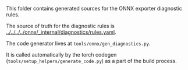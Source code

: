 This folder contains generated sources for the ONNX exporter diagnostic rules.

The source of truth for the diagnostic rules is [../../../../onnx/_internal/diagnostics/rules.yaml](../../../../onnx/_internal/diagnostics/rules.yaml).

The code generator lives at `tools/onnx/gen_diagnostics.py`.

It is called automatically by the torch codegen (`tools/setup_helpers/generate_code.py`)
as a part of the build process.
